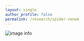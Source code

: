 ```yaml
---
layout: single
author_profile: false
permalink: /research/spider-venom
---
```


![image info](/assets/images/brown-recluse1.jpg)


